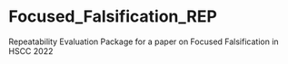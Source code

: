 # Focused_Falsification_REP
Repeatability Evaluation Package for a paper on Focused Falsification in HSCC 2022
